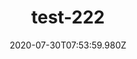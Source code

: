 ---
title: test-222
date: 2020-07-30T07:53:59.980Z
banner_subcontent: asdfsf
category: Case studies
focus: Support for leaders, colleagues and staff
role: Champion or advocate
organisation_size: Small (10-49 employees)
industry: Charity, not-for-profit
content: Lorem ipsum dolor sit amet, consectetur adipiscing elit, sed do eiusmod tempor incididunt ut labore et dolore magna aliqua. Ut enim ad minim veniam, quis nostrud exercitation ullamco laboris nisi ut aliquip ex ea commodo consequat. Duis aute irure dolor in reprehenderit in voluptate velit esse cillum dolore eu fugiat nulla pariatur. Excepteur sint occaecat cupidatat non proident, sunt in culpa qui officia deserunt mollit anim id est laborum.
---